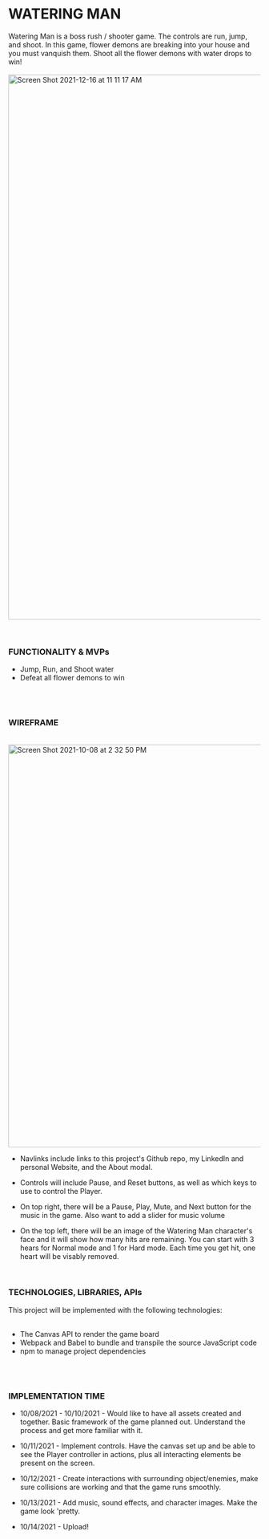 # WATERING MAN









Watering Man is a boss rush / shooter game. The controls are run, jump, and shoot. In this game, flower demons are breaking into your house and you must vanquish them. Shoot all the flower demons with water drops to win!
<br>
<br>
<img width="1087" alt="Screen Shot 2021-12-16 at 11 11 17 AM" src="https://user-images.githubusercontent.com/88504868/146407944-37ca9e8f-f3eb-4a15-8cc0-d640c2128b04.png">

<br>


### FUNCTIONALITY & MVPs

- Jump, Run, and Shoot water<br>  
- Defeat all flower demons to win<br>  

<br>
<br>

### WIREFRAME
<br>

<img width="803" alt="Screen Shot 2021-10-08 at 2 32 50 PM" src="https://user-images.githubusercontent.com/88504868/136609086-ef8c3ab4-d061-47d1-a92f-c59ddc6069bf.png">


- Navlinks include links to this project's Github repo, my LinkedIn and personal Website, and the About modal.<br>

- Controls will include Pause, and Reset buttons, as well as which keys to use to control the Player.<br>

- On top right, there will be a Pause, Play, Mute, and Next button for the music in the game. Also want to add a slider for music volume<br>

- On the top left, there will be an image of the Watering Man character's face and it will show how many hits are remaining. You can start with 3 hears for Normal mode and 1 for Hard mode. Each time you get hit, one heart will be visably removed.<br>
<br>



### TECHNOLOGIES, LIBRARIES, APIs

This project will be implemented with the following technologies:<br>
<br>
- The Canvas API to render the game board<br>
- Webpack and Babel to bundle and transpile the source JavaScript code<br>
- npm to manage project dependencies<br>


<br>

<br>



### IMPLEMENTATION TIME

- 10/08/2021 - 10/10/2021 - Would like to have all assets created and together. Basic framework of the game planned out. Understand the process and get more familiar with it.<br>

- 10/11/2021 - Implement controls. Have the canvas set up and be able to see the Player controller in actions, plus all interacting elements be present on the screen.<br>

- 10/12/2021 - Create interactions with surrounding object/enemies, make sure collisions are working and that the game runs smoothly.<br>

- 10/13/2021 - Add music, sound effects, and character images. Make the game look 'pretty.<br>
- 10/14/2021 - Upload!<br>
